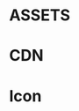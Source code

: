 # ASSETS

# CDN 



# Icon
<link rel="stylesheet" href="https://cdn.jsdelivr.net/npm/bootstrap-icons@1.11.3/font/bootstrap-icons.min.css">